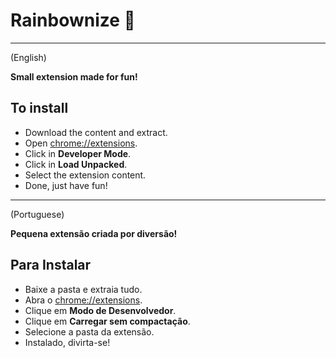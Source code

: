 # Rainbownize 🌈
---

(English)

**Small extension made for fun!**

## To install
- Download the content and extract.
- Open [chrome://extensions](chrome://extensions).
- Click in **Developer Mode**.
- Click in **Load Unpacked**.
- Select the extension content.
- Done, just have fun!

---

(Portuguese)

**Pequena extensão criada por diversão!**

## Para Instalar
- Baixe a pasta e extraia tudo.
- Abra o [chrome://extensions](chrome://extensions).
- Clique em **Modo de Desenvolvedor**.
- Clique em **Carregar sem compactação**.
- Selecione a pasta da extensão.
- Instalado, divirta-se!
